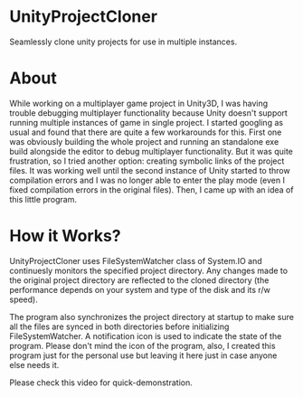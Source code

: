 # UnityProjectCloner
Seamlessly clone unity projects for use in multiple instances.

# About
While working on a multiplayer game project in Unity3D, I was having trouble debugging multiplayer functionality because Unity doesn't support
running multiple instances of game in single project. I started googling as usual and found that there are quite a few workarounds for this.
First one was obviously building the whole project and running an standalone exe build alongside the editor to debug multiplayer functionality. 
But it was quite frustration, so I tried another option: creating symbolic links of the project files. It was working well until the second instance of Unity
started to throw compilation errors and I was no longer able to enter the play mode (even I fixed compilation errors in the original files). 
Then, I came up with an idea of this little program. 

# How it Works?
UnityProjectCloner uses FileSystemWatcher class of System.IO and continuesly monitors the specified project directory. Any changes made to the 
original project directory are reflected to the cloned directory (the performance depends on your system and type of the disk and its r/w speed). 

The program also synchronizes the project directory at startup to make sure all the files are synced in both directories before initializing FileSystemWatcher. 
A notification icon is used to indicate the state of the program. 
Please don't mind the icon of the program, also, I created this program just for the personal use but leaving it here just in case anyone else needs it. 

Please check this video for quick-demonstration. 

